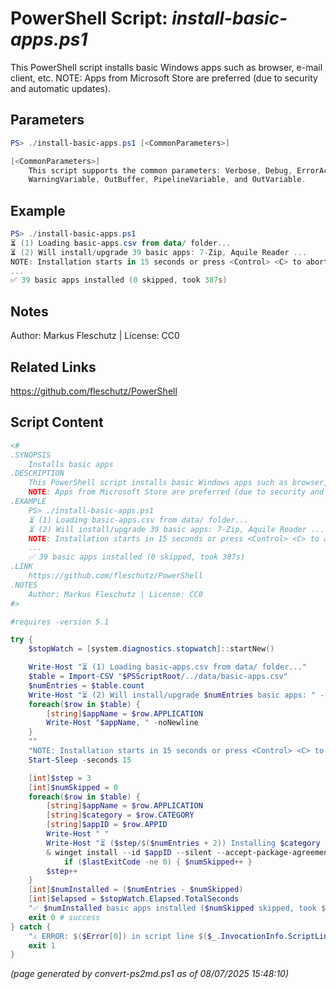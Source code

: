 PowerShell Script: *install-basic-apps.ps1*
===================================

This PowerShell script installs basic Windows apps such as browser, e-mail client, etc.
NOTE: Apps from Microsoft Store are preferred (due to security and automatic updates).

Parameters
----------
```powershell
PS> ./install-basic-apps.ps1 [<CommonParameters>]

[<CommonParameters>]
    This script supports the common parameters: Verbose, Debug, ErrorAction, ErrorVariable, WarningAction, 
    WarningVariable, OutBuffer, PipelineVariable, and OutVariable.
```

Example
-------
```powershell
PS> ./install-basic-apps.ps1
⏳ (1) Loading basic-apps.csv from data/ folder...
⏳ (2) Will install/upgrade 39 basic apps: 7-Zip, Aquile Reader ...
NOTE: Installation starts in 15 seconds or press <Control> <C> to abort...
...
✅ 39 basic apps installed (0 skipped, took 387s)

```

Notes
-----
Author: Markus Fleschutz | License: CC0

Related Links
-------------
https://github.com/fleschutz/PowerShell

Script Content
--------------
```powershell
<#
.SYNOPSIS
	Installs basic apps
.DESCRIPTION
	This PowerShell script installs basic Windows apps such as browser, e-mail client, etc.
	NOTE: Apps from Microsoft Store are preferred (due to security and automatic updates). 
.EXAMPLE
	PS> ./install-basic-apps.ps1
	⏳ (1) Loading basic-apps.csv from data/ folder...
	⏳ (2) Will install/upgrade 39 basic apps: 7-Zip, Aquile Reader ...
	NOTE: Installation starts in 15 seconds or press <Control> <C> to abort...
	...
	✅ 39 basic apps installed (0 skipped, took 387s)
.LINK
	https://github.com/fleschutz/PowerShell
.NOTES
	Author: Markus Fleschutz | License: CC0
#>

#requires -version 5.1

try {
	$stopWatch = [system.diagnostics.stopwatch]::startNew()

	Write-Host "⏳ (1) Loading basic-apps.csv from data/ folder..."
	$table = Import-CSV "$PSScriptRoot/../data/basic-apps.csv"
	$numEntries = $table.count
	Write-Host "⏳ (2) Will install/upgrade $numEntries basic apps: " -noNewline
	foreach($row in $table) {
		[string]$appName = $row.APPLICATION
		Write-Host "$appName, " -noNewline
	}
	""
	"NOTE: Installation starts in 15 seconds or press <Control> <C> to abort..."
	Start-Sleep -seconds 15

	[int]$step = 3
	[int]$numSkipped = 0
	foreach($row in $table) {
		[string]$appName = $row.APPLICATION
		[string]$category = $row.CATEGORY
		[string]$appID = $row.APPID
		Write-Host " "
		Write-Host "⏳ ($step/$($numEntries + 2)) Installing $category '$appName'..."
		& winget install --id $appID --silent --accept-package-agreements --accept-source-agreements
        	if ($lastExitCode -ne 0) { $numSkipped++ }
		$step++
	}
	[int]$numInstalled = ($numEntries - $numSkipped)
	[int]$elapsed = $stopWatch.Elapsed.TotalSeconds
	"✅ $numInstalled basic apps installed ($numSkipped skipped, took $($elapsed)s)"
	exit 0 # success
} catch {
	"⚠️ ERROR: $($Error[0]) in script line $($_.InvocationInfo.ScriptLineNumber)."
	exit 1
}
```

*(page generated by convert-ps2md.ps1 as of 08/07/2025 15:48:10)*
